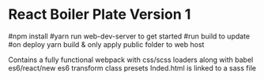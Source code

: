# React Boiler Plate Version 1 

#npm install
#yarn run web-dev-server to get started
#run build to update
#on deploy yarn build & only apply public folder to web host

Contains a fully functional webpack with css/scss loaders along with babel es6/react/new es6 transform class presets
Inded.html is linked to a sass file

